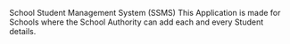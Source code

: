 School Student Management System (SSMS)
This Application is made for Schools where the School Authority can add each and every Student details. 
